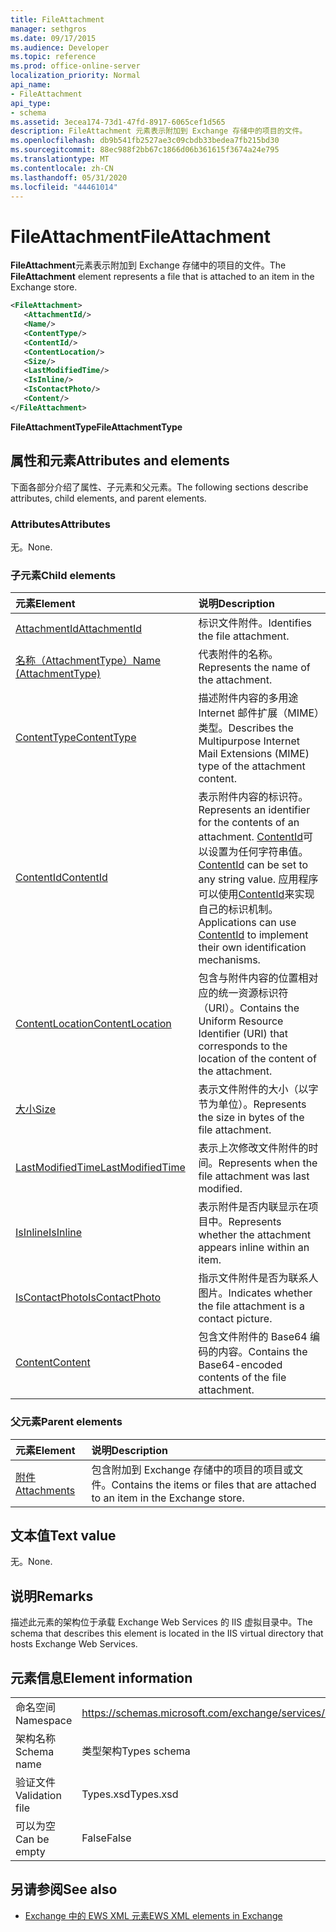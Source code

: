 ```yaml
---
title: FileAttachment
manager: sethgros
ms.date: 09/17/2015
ms.audience: Developer
ms.topic: reference
ms.prod: office-online-server
localization_priority: Normal
api_name:
- FileAttachment
api_type:
- schema
ms.assetid: 3ecea174-73d1-47fd-8917-6065cef1d565
description: FileAttachment 元素表示附加到 Exchange 存储中的项目的文件。
ms.openlocfilehash: db9b541fb2527ae3c09cbdb33bedea7fb215bd30
ms.sourcegitcommit: 88ec988f2bb67c1866d06b361615f3674a24e795
ms.translationtype: MT
ms.contentlocale: zh-CN
ms.lasthandoff: 05/31/2020
ms.locfileid: "44461014"
---
```

# <a name="fileattachment"></a><span data-ttu-id="6229c-103">FileAttachment</span><span class="sxs-lookup"><span data-stu-id="6229c-103">FileAttachment</span></span>

<span data-ttu-id="6229c-104">**FileAttachment**元素表示附加到 Exchange 存储中的项目的文件。</span><span class="sxs-lookup"><span data-stu-id="6229c-104">The **FileAttachment** element represents a file that is attached to an item in the Exchange store.</span></span> 
  
```XML
<FileAttachment>
   <AttachmentId/>
   <Name/>
   <ContentType/>
   <ContentId/>
   <ContentLocation/>
   <Size/>
   <LastModifiedTime/>
   <IsInline/>
   <IsContactPhoto/>
   <Content/>
</FileAttachment>
```

 <span data-ttu-id="6229c-105">**FileAttachmentType**</span><span class="sxs-lookup"><span data-stu-id="6229c-105">**FileAttachmentType**</span></span>
## <a name="attributes-and-elements"></a><span data-ttu-id="6229c-106">属性和元素</span><span class="sxs-lookup"><span data-stu-id="6229c-106">Attributes and elements</span></span>

<span data-ttu-id="6229c-107">下面各部分介绍了属性、子元素和父元素。</span><span class="sxs-lookup"><span data-stu-id="6229c-107">The following sections describe attributes, child elements, and parent elements.</span></span>
  
### <a name="attributes"></a><span data-ttu-id="6229c-108">Attributes</span><span class="sxs-lookup"><span data-stu-id="6229c-108">Attributes</span></span>

<span data-ttu-id="6229c-109">无。</span><span class="sxs-lookup"><span data-stu-id="6229c-109">None.</span></span>
  
### <a name="child-elements"></a><span data-ttu-id="6229c-110">子元素</span><span class="sxs-lookup"><span data-stu-id="6229c-110">Child elements</span></span>

|<span data-ttu-id="6229c-111">**元素**</span><span class="sxs-lookup"><span data-stu-id="6229c-111">**Element**</span></span>|<span data-ttu-id="6229c-112">**说明**</span><span class="sxs-lookup"><span data-stu-id="6229c-112">**Description**</span></span>|
|:-----|:-----|
|[<span data-ttu-id="6229c-113">AttachmentId</span><span class="sxs-lookup"><span data-stu-id="6229c-113">AttachmentId</span></span>](attachmentid.md) <br/> |<span data-ttu-id="6229c-114">标识文件附件。</span><span class="sxs-lookup"><span data-stu-id="6229c-114">Identifies the file attachment.</span></span>  <br/> |
|[<span data-ttu-id="6229c-115">名称（AttachmentType）</span><span class="sxs-lookup"><span data-stu-id="6229c-115">Name (AttachmentType)</span></span>](name-attachmenttype.md) <br/> |<span data-ttu-id="6229c-116">代表附件的名称。</span><span class="sxs-lookup"><span data-stu-id="6229c-116">Represents the name of the attachment.</span></span>  <br/> |
|[<span data-ttu-id="6229c-117">ContentType</span><span class="sxs-lookup"><span data-stu-id="6229c-117">ContentType</span></span>](contenttype.md) <br/> |<span data-ttu-id="6229c-118">描述附件内容的多用途 Internet 邮件扩展（MIME）类型。</span><span class="sxs-lookup"><span data-stu-id="6229c-118">Describes the Multipurpose Internet Mail Extensions (MIME) type of the attachment content.</span></span>  <br/> |
|[<span data-ttu-id="6229c-119">ContentId</span><span class="sxs-lookup"><span data-stu-id="6229c-119">ContentId</span></span>](contentid.md) <br/> |<span data-ttu-id="6229c-120">表示附件内容的标识符。</span><span class="sxs-lookup"><span data-stu-id="6229c-120">Represents an identifier for the contents of an attachment.</span></span> <span data-ttu-id="6229c-121">[ContentId](contentid.md)可以设置为任何字符串值。</span><span class="sxs-lookup"><span data-stu-id="6229c-121">[ContentId](contentid.md) can be set to any string value.</span></span> <span data-ttu-id="6229c-122">应用程序可以使用[ContentId](contentid.md)来实现自己的标识机制。</span><span class="sxs-lookup"><span data-stu-id="6229c-122">Applications can use [ContentId](contentid.md) to implement their own identification mechanisms.</span></span>  <br/> |
|[<span data-ttu-id="6229c-123">ContentLocation</span><span class="sxs-lookup"><span data-stu-id="6229c-123">ContentLocation</span></span>](contentlocation.md) <br/> |<span data-ttu-id="6229c-124">包含与附件内容的位置相对应的统一资源标识符（URI）。</span><span class="sxs-lookup"><span data-stu-id="6229c-124">Contains the Uniform Resource Identifier (URI) that corresponds to the location of the content of the attachment.</span></span>  <br/> |
|[<span data-ttu-id="6229c-125">大小</span><span class="sxs-lookup"><span data-stu-id="6229c-125">Size</span></span>](size.md) <br/> |<span data-ttu-id="6229c-126">表示文件附件的大小（以字节为单位）。</span><span class="sxs-lookup"><span data-stu-id="6229c-126">Represents the size in bytes of the file attachment.</span></span>  <br/> |
|[<span data-ttu-id="6229c-127">LastModifiedTime</span><span class="sxs-lookup"><span data-stu-id="6229c-127">LastModifiedTime</span></span>](lastmodifiedtime.md) <br/> |<span data-ttu-id="6229c-128">表示上次修改文件附件的时间。</span><span class="sxs-lookup"><span data-stu-id="6229c-128">Represents when the file attachment was last modified.</span></span>  <br/> |
|[<span data-ttu-id="6229c-129">IsInline</span><span class="sxs-lookup"><span data-stu-id="6229c-129">IsInline</span></span>](isinline.md) <br/> |<span data-ttu-id="6229c-130">表示附件是否内联显示在项目中。</span><span class="sxs-lookup"><span data-stu-id="6229c-130">Represents whether the attachment appears inline within an item.</span></span>  <br/> |
|[<span data-ttu-id="6229c-131">IsContactPhoto</span><span class="sxs-lookup"><span data-stu-id="6229c-131">IsContactPhoto</span></span>](iscontactphoto.md) <br/> |<span data-ttu-id="6229c-132">指示文件附件是否为联系人图片。</span><span class="sxs-lookup"><span data-stu-id="6229c-132">Indicates whether the file attachment is a contact picture.</span></span>  <br/> |
|[<span data-ttu-id="6229c-133">Content</span><span class="sxs-lookup"><span data-stu-id="6229c-133">Content</span></span>](content.md) <br/> |<span data-ttu-id="6229c-134">包含文件附件的 Base64 编码的内容。</span><span class="sxs-lookup"><span data-stu-id="6229c-134">Contains the Base64-encoded contents of the file attachment.</span></span>  <br/> |
   
### <a name="parent-elements"></a><span data-ttu-id="6229c-135">父元素</span><span class="sxs-lookup"><span data-stu-id="6229c-135">Parent elements</span></span>

|<span data-ttu-id="6229c-136">**元素**</span><span class="sxs-lookup"><span data-stu-id="6229c-136">**Element**</span></span>|<span data-ttu-id="6229c-137">**说明**</span><span class="sxs-lookup"><span data-stu-id="6229c-137">**Description**</span></span>|
|:-----|:-----|
|[<span data-ttu-id="6229c-138">附件</span><span class="sxs-lookup"><span data-stu-id="6229c-138">Attachments</span></span>](attachments-ex15websvcsotherref.md) <br/> |<span data-ttu-id="6229c-139">包含附加到 Exchange 存储中的项目的项目或文件。</span><span class="sxs-lookup"><span data-stu-id="6229c-139">Contains the items or files that are attached to an item in the Exchange store.</span></span>  <br/> |
   
## <a name="text-value"></a><span data-ttu-id="6229c-140">文本值</span><span class="sxs-lookup"><span data-stu-id="6229c-140">Text value</span></span>

<span data-ttu-id="6229c-141">无。</span><span class="sxs-lookup"><span data-stu-id="6229c-141">None.</span></span>
  
## <a name="remarks"></a><span data-ttu-id="6229c-142">说明</span><span class="sxs-lookup"><span data-stu-id="6229c-142">Remarks</span></span>

<span data-ttu-id="6229c-143">描述此元素的架构位于承载 Exchange Web Services 的 IIS 虚拟目录中。</span><span class="sxs-lookup"><span data-stu-id="6229c-143">The schema that describes this element is located in the IIS virtual directory that hosts Exchange Web Services.</span></span>
  
## <a name="element-information"></a><span data-ttu-id="6229c-144">元素信息</span><span class="sxs-lookup"><span data-stu-id="6229c-144">Element information</span></span>

|||
|:-----|:-----|
|<span data-ttu-id="6229c-145">命名空间</span><span class="sxs-lookup"><span data-stu-id="6229c-145">Namespace</span></span>  <br/> |https://schemas.microsoft.com/exchange/services/2006/types  <br/> |
|<span data-ttu-id="6229c-146">架构名称</span><span class="sxs-lookup"><span data-stu-id="6229c-146">Schema name</span></span>  <br/> |<span data-ttu-id="6229c-147">类型架构</span><span class="sxs-lookup"><span data-stu-id="6229c-147">Types schema</span></span>  <br/> |
|<span data-ttu-id="6229c-148">验证文件</span><span class="sxs-lookup"><span data-stu-id="6229c-148">Validation file</span></span>  <br/> |<span data-ttu-id="6229c-149">Types.xsd</span><span class="sxs-lookup"><span data-stu-id="6229c-149">Types.xsd</span></span>  <br/> |
|<span data-ttu-id="6229c-150">可以为空</span><span class="sxs-lookup"><span data-stu-id="6229c-150">Can be empty</span></span>  <br/> |<span data-ttu-id="6229c-151">False</span><span class="sxs-lookup"><span data-stu-id="6229c-151">False</span></span>  <br/> |
   
## <a name="see-also"></a><span data-ttu-id="6229c-152">另请参阅</span><span class="sxs-lookup"><span data-stu-id="6229c-152">See also</span></span>



- [<span data-ttu-id="6229c-153">Exchange 中的 EWS XML 元素</span><span class="sxs-lookup"><span data-stu-id="6229c-153">EWS XML elements in Exchange</span></span>](ews-xml-elements-in-exchange.md)

